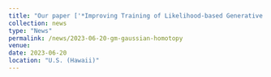 ```yaml
---
title: "Our paper ['*Improving Training of Likelihood-based Generative Models with Gaussian Homotopy*'](/publication/2023-05-20-gm-gaussian-homotopy) has been accepted at ICML Workshop on Structured Probabilistic Inference and Generative Modeling 2023!"
collection: news
type: "News"
permalink: /news/2023-06-20-gm-gaussian-homotopy
venue: 
date: 2023-06-20
location: "U.S. (Hawaii)"
---
```

